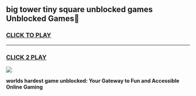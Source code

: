 
## big tower tiny square unblocked games Unblocked Games👋
<h3>
<a href="https://premium.freeplayer.one?title=big_tower_tiny_square_unblocked_games&ref=16F">CLICK TO PLAY</a></h3>
<hr>

<h3>
<a href="https://premium.freeplayer.one?title=big_tower_tiny_square_unblocked_games&ref=16F">CLICK 2 PLAY</a>
  
</h3>

<a href="https://premium.freeplayer.one?title=big_tower_tiny_square_unblocked_games&ref=16F/"><img src="https://clearcache.store/games.png"></a>


**worlds hardest game unblocked: Your Gateway to Fun and Accessible Online Gaming**
